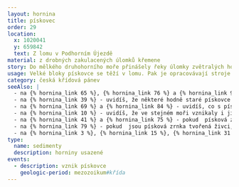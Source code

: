 ```yaml
---
layout: hornina
title: pískovec
order: 29
location:
  x: 1020041
  y: 659842
  text: Z lomu v Podhorním Újezdě
material: z drobných zakulacených úlomků křemene
story: Do mělkého druhohorního moře přinášely řeky úlomky zvětralých hornin. Po daleké cestě, plné nárazů a obrušování se většina minerálů rozpadla a zůstala jen zrníčka křemene, která byla nejodolnější. Na dně moře se ukládaly mocné vrstvy křemenného písku. Mezi zrnky písku pak vykrystalizovaly minerály, které je slepily v pevnou horninu - pískovec. Později moře ustoupilo a sedimenty mořského dna se ocitly na souši.
usage: Velké bloky pískovce se těží v lomu. Pak je opracovávají stroje nebo kameníci a sochaři. Dříve se z pískovcových kvádrů stavěly celé domy, kostely a další stavby. Karlův most a katedrála sv. Víta v Praze, chrám sv. Barbory v Kutné Hoře a mnoho dalších památek je postaveno právě z křídových pískovců. Dnes je potřebujeme hlavně na opravy památek. Tento pískovec je také oblíbeným materiálem pro sochy, pomníky a ozdobné předměty. Nejčistší křídové pískovce se využívají při výrobě skla. Křídové pískovce jsou velmi porézní. díky tomu se do nich "vejde" velké množství vody - může to být až kolem 30 % objemu horniny. Česká křídová pánev je největší zásobárnou podzemní vody.
category: česká křídová pánev
seeAlso: |
  - na {% hornina_link 65 %}, {% hornina_link 76 %} a {% hornina_link 91 %} - uvidíš, že pískovce vznikaly i na jiných místech a v jiných obdobích a že mohou vypadat různě
  - na {% hornina_link 39 %} - uvidíš, že některé hodně staré pískovce mohou být tvrdší než žula
  - na {% hornina_link 69 %} a {% hornina_link 84 %} - uvidíš, co s pískovcem udělá metamorfóza
  - na {% hornina_link 10 %} - uvidíš, že ve stejném moři vznikaly i jiné sedimenty
  - na {% hornina_link 41 %} a {% hornina_link 75 %} - pokud  písková zrnka vznikla z úlomků starších  hornin, nehovoříme o pískovci, ale o drobě
  - na {% hornina_link 79 %} - pokud  jsou písková zrnka tvořená živci, nehovoříme o pískovci, ale o arkóze
  - na {% hornina_link 3 %}, {% hornina_link 15 %}, {% hornina_link 31 %}, {% hornina_link 43 %} a {% hornina_link 93 %} - pokud hornina obsahuje více než 25 % ůlomků větších než 2 mm, není to pískovec, ale slepenec
type:
  name: sedimenty
  description: horniny usazené
events:
  - description: vznik pískovce
    geologic-period: mezozoikum#křída
---
```


